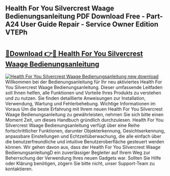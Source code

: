 ## Health For You Silvercrest Waage Bedienungsanleitung PDF Download Free - Part-A24 User Guide Repair - Service Owner Edition VTEPh

# <h2><a href="http://df19xs6.blite.top/?on=Health+For+You+Silvercrest+Waage+Bedienungsanleitung">🔗Download 👉🔴 Health For You Silvercrest Waage Bedienungsanleitung</a></h2>

[![Health For You Silvercrest Waage Bedienungsanleitung new download](https://i.imgur.com/lujVjoI.png)](http://df19xs6.blite.top/?on=Health+For+You+Silvercrest+Waage+Bedienungsanleitung)
Willkommen bei der Bedienungsanleitung für Ihr neu aktiviertes Health For You Silvercrest Waage Bedienungsanleitung. Dieser umfassende Leitfaden soll Ihnen helfen, alle Funktionen und Vorteile Ihres Produkts zu verstehen und zu nutzen. Sie finden detaillierte Anweisungen zur Installation, Verwendung, Wartung und Fehlerbehebung. Wichtige Informationen im Voraus Um die beste Erfahrung mit Ihrem neuen Health For You Silvercrest Waage Bedienungsanleitung zu gewährleisten, nehmen Sie sich bitte einen Moment Zeit, um dieses Handbuch gründlich durchzulesen. Health For You Silvercrest Waage Bedienungsanleitung verfügt über eine Reihe fortschrittlicher Funktionen, darunter Objekterkennung, Gesichtserkennung, anpassbare Einstellungen und Echtzeitüberwachung, die alle einfach über die benutzerfreundliche und intuitive Benutzeroberfläche gesteuert werden können. Wir gehen davon aus, dass der Health For You Silvercrest Waage BedienungsanleitungD ein zuverlässiger Begleiter auf Ihrem Weg zur Beherrschung der Verwendung Ihres neuen Gadgets war. Sollten Sie Hilfe oder Klärung benötigen, zögern Sie bitte nicht, unser Support-Team zu kontaktieren.
